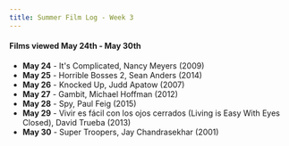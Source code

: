 ```yaml
---
title: Summer Film Log - Week 3
---
```


#### Films viewed  May 24th - May 30th

+ **May 24** - It's Complicated, Nancy Meyers (2009)
+ **May 25** - Horrible Bosses 2, Sean Anders (2014)
+ **May 26** - Knocked Up, Judd Apatow (2007)
+ **May 27** - Gambit, Michael Hoffman (2012)
+ **May 28** - Spy, Paul Feig (2015)
+ **May 29** - Vivir es f&aacute;cil con los ojos cerrados (Living is Easy With Eyes Closed), David Trueba (2013)
+ **May 30** - Super Troopers, Jay Chandrasekhar (2001)
